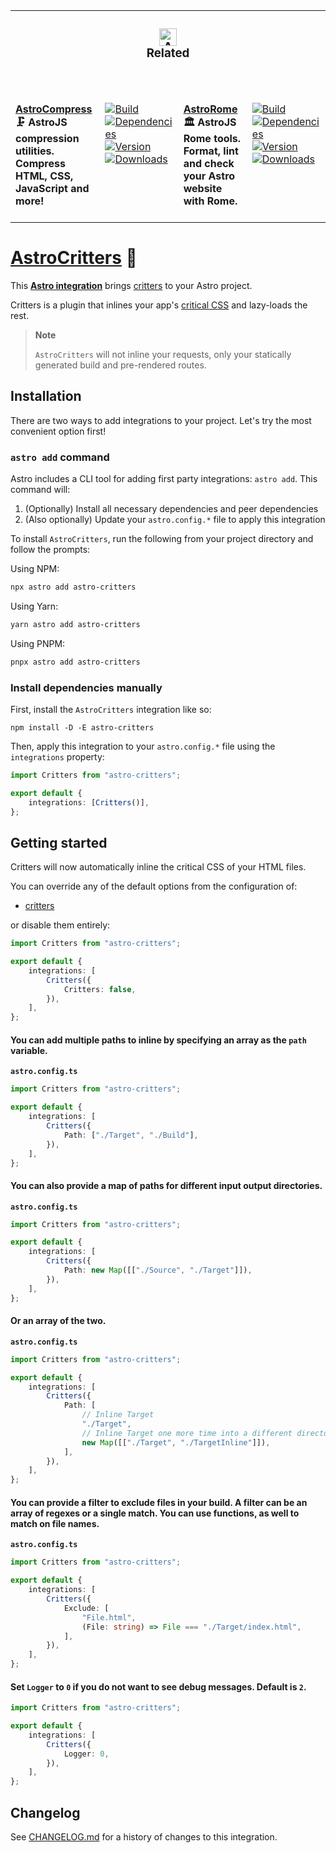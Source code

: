 <table><tr><td colspan=4><center><h3 align=center><picture><source media="(prefers-color-scheme: dark)" srcset=https://raw.githubusercontent.com/astro-community/AstroCompress/main/.github/Image/DarkAstro.svg><source media="(prefers-color-scheme: light)" srcset=https://raw.githubusercontent.com/astro-community/AstroCompress/main/.github/Image/LightAstro.svg><img alt=Astro src=https://raw.githubusercontent.com/astro-community/AstroCompress/main/.github/Image/LightAstro.svg width=28></picture><br>Related<br><br></h3></center></td></tr><tr><td colspan=1 valign=top><br><a href=https://github.com/astro-community/AstroCompress target=_blank><b>AstroCompress</b></a><br><b>🗜️ AstroJS compression utilities.<br/>Compress HTML, CSS, JavaScript and more!<br/></b><br></td><td colspan=1 valign=top><br><a href=https://github.com/astro-community/AstroCompress/actions/workflows/Node.yml target=_blank><picture><source media="(prefers-color-scheme: dark)" srcset="https://img.shields.io/github/actions/workflow/status/astro-community/AstroCompress/Node.yml?branch=main&#38;label=Build&#38;logo=node.js&#38;color=black&#38;labelColor=black&#38;logoColor=white&#38;logoWidth=0"><source media="(prefers-color-scheme: light)" srcset="https://img.shields.io/github/actions/workflow/status/astro-community/AstroCompress/Node.yml?branch=main&#38;label=Build&#38;logo=node.js&#38;color=white&#38;labelColor=white&#38;logoColor=black&#38;logoWidth=0"><img alt=Build src="https://img.shields.io/github/actions/workflow/status/astro-community/AstroCompress/Node.yml?branch=main&#38;label=Build&#38;logo=node.js&#38;color=black&#38;labelColor=black&#38;logoColor=white&#38;logoWidth=0" title=Build></picture></a><br><a href="https://npmjs.org/astro-compress?activeTab=dependencies" target=_blank><picture><source media="(prefers-color-scheme: dark)" srcset="https://img.shields.io/librariesio/release/npm/astro-compress?logo=dependabot&#38;label=&#38;color=black&#38;labelColor=black&#38;logoColor=white&#38;logoWidth=0"><source media="(prefers-color-scheme: light)" srcset="https://img.shields.io/librariesio/release/npm/astro-compress?logo=dependabot&#38;label=&#38;color=white&#38;labelColor=white&#38;logoColor=black&#38;logoWidth=0"><img alt=Dependencies src="https://img.shields.io/librariesio/release/npm/astro-compress?logo=dependabot&#38;label=&#38;color=black&#38;labelColor=black&#38;logoColor=white&#38;logoWidth=0" title=Dependencies></picture></a><br><a href=https://npmjs.org/astro-compress target=_blank><picture><source media="(prefers-color-scheme: dark)" srcset="https://img.shields.io/npm/v/astro-compress?label=Version&#38;logo=npm&#38;color=black&#38;labelColor=black&#38;logoColor=white&#38;logoWidth=0"><source media="(prefers-color-scheme: light)" srcset="https://img.shields.io/npm/v/astro-compress?label=Version&#38;logo=npm&#38;color=white&#38;labelColor=white&#38;logoColor=black&#38;logoWidth=0"><img alt=Version src="https://img.shields.io/npm/v/astro-compress?label=Version&#38;logo=npm&#38;color=black&#38;labelColor=black&#38;logoColor=white&#38;logoWidth=0" title=Version></picture></a><br><a href=https://npmjs.org/astro-compress target=_blank><picture><source media="(prefers-color-scheme: dark)" srcset="https://img.shields.io/npm/dt/astro-compress?label=Downloads&#38;logo=npm&#38;color=black&#38;labelColor=black&#38;logoColor=white&#38;logoWidth=0"><source media="(prefers-color-scheme: light)" srcset="https://img.shields.io/npm/dt/astro-compress?label=Downloads&#38;logo=npm&#38;color=white&#38;labelColor=white&#38;logoColor=black&#38;logoWidth=0"><img alt=Downloads src="https://img.shields.io/npm/dt/astro-compress?label=Downloads&#38;logo=npm&#38;color=black&#38;labelColor=black&#38;logoColor=white&#38;logoWidth=0" title=Downloads></picture></a><br><br></td><td colspan=1 valign=top><br><a href=https://github.com/astro-community/AstroRome target=_blank><b>AstroRome</b></a><br><b>🏛️ AstroJS Rome tools.<br/>Format, lint and check your Astro website with Rome.<br/></b><br></td><td colspan=1 valign=top><br><a href=https://github.com/astro-community/AstroRome/actions/workflows/Node.yml target=_blank><picture><source media="(prefers-color-scheme: dark)" srcset="https://img.shields.io/github/actions/workflow/status/astro-community/AstroRome/Node.yml?branch=main&#38;label=Build&#38;logo=node.js&#38;color=black&#38;labelColor=black&#38;logoColor=white&#38;logoWidth=0"><source media="(prefers-color-scheme: light)" srcset="https://img.shields.io/github/actions/workflow/status/astro-community/AstroRome/Node.yml?branch=main&#38;label=Build&#38;logo=node.js&#38;color=white&#38;labelColor=white&#38;logoColor=black&#38;logoWidth=0"><img alt=Build src="https://img.shields.io/github/actions/workflow/status/astro-community/AstroRome/Node.yml?branch=main&#38;label=Build&#38;logo=node.js&#38;color=black&#38;labelColor=black&#38;logoColor=white&#38;logoWidth=0" title=Build></picture></a><br><a href="https://npmjs.org/astro-rome?activeTab=dependencies" target=_blank><picture><source media="(prefers-color-scheme: dark)" srcset="https://img.shields.io/librariesio/release/npm/astro-rome?logo=dependabot&#38;label=&#38;color=black&#38;labelColor=black&#38;logoColor=white&#38;logoWidth=0"><source media="(prefers-color-scheme: light)" srcset="https://img.shields.io/librariesio/release/npm/astro-rome?logo=dependabot&#38;label=&#38;color=white&#38;labelColor=white&#38;logoColor=black&#38;logoWidth=0"><img alt=Dependencies src="https://img.shields.io/librariesio/release/npm/astro-rome?logo=dependabot&#38;label=&#38;color=black&#38;labelColor=black&#38;logoColor=white&#38;logoWidth=0" title=Dependencies></picture></a><br><a href=https://npmjs.org/astro-rome target=_blank><picture><source media="(prefers-color-scheme: dark)" srcset="https://img.shields.io/npm/v/astro-rome?label=Version&#38;logo=npm&#38;color=black&#38;labelColor=black&#38;logoColor=white&#38;logoWidth=0"><source media="(prefers-color-scheme: light)" srcset="https://img.shields.io/npm/v/astro-rome?label=Version&#38;logo=npm&#38;color=white&#38;labelColor=white&#38;logoColor=black&#38;logoWidth=0"><img alt=Version src="https://img.shields.io/npm/v/astro-rome?label=Version&#38;logo=npm&#38;color=black&#38;labelColor=black&#38;logoColor=white&#38;logoWidth=0" title=Version></picture></a><br><a href=https://npmjs.org/astro-rome target=_blank><picture><source media="(prefers-color-scheme: dark)" srcset="https://img.shields.io/npm/dt/astro-rome?label=Downloads&#38;logo=npm&#38;color=black&#38;labelColor=black&#38;logoColor=white&#38;logoWidth=0"><source media="(prefers-color-scheme: light)" srcset="https://img.shields.io/npm/dt/astro-rome?label=Downloads&#38;logo=npm&#38;color=white&#38;labelColor=white&#38;logoColor=black&#38;logoWidth=0"><img alt=Downloads src="https://img.shields.io/npm/dt/astro-rome?label=Downloads&#38;logo=npm&#38;color=black&#38;labelColor=black&#38;logoColor=white&#38;logoWidth=0" title=Downloads></picture></a><br><br></td></tr></table>

# [AstroCritters] 🦔

This **[Astro integration][astro-integration]** brings [critters][critters] to
your Astro project.

Critters is a plugin that inlines your app's [critical CSS] and lazy-loads the
rest.

> **Note**
>
> `AstroCritters` will not inline your requests, only your statically generated
> build and pre-rendered routes.

## Installation

There are two ways to add integrations to your project. Let's try the most
convenient option first!

### `astro add` command

Astro includes a CLI tool for adding first party integrations: `astro add`. This
command will:

1. (Optionally) Install all necessary dependencies and peer dependencies
2. (Also optionally) Update your `astro.config.*` file to apply this integration

To install `AstroCritters`, run the following from your project directory and
follow the prompts:

Using NPM:

```sh
npx astro add astro-critters
```

Using Yarn:

```sh
yarn astro add astro-critters
```

Using PNPM:

```sh
pnpx astro add astro-critters
```

### Install dependencies manually

First, install the `AstroCritters` integration like so:

```
npm install -D -E astro-critters
```

Then, apply this integration to your `astro.config.*` file using the
`integrations` property:

```ts
import Critters from "astro-critters";

export default {
	integrations: [Critters()],
};
```

## Getting started

Critters will now automatically inline the critical CSS of your HTML files.

You can override any of the default options from the configuration of:

-   [critters](https://github.com/GoogleChromeLabs/critters#usage)

or disable them entirely:

```ts
import Critters from "astro-critters";

export default {
	integrations: [
		Critters({
			Critters: false,
		}),
	],
};
```

#### You can add multiple paths to inline by specifying an array as the `path` variable.

**`astro.config.ts`**

```ts
import Critters from "astro-critters";

export default {
	integrations: [
		Critters({
			Path: ["./Target", "./Build"],
		}),
	],
};
```

#### You can also provide a map of paths for different input output directories.

**`astro.config.ts`**

```ts
import Critters from "astro-critters";

export default {
	integrations: [
		Critters({
			Path: new Map([["./Source", "./Target"]]),
		}),
	],
};
```

#### Or an array of the two.

**`astro.config.ts`**

```ts
import Critters from "astro-critters";

export default {
	integrations: [
		Critters({
			Path: [
				// Inline Target
				"./Target",
				// Inline Target one more time into a different directory
				new Map([["./Target", "./TargetInline"]]),
			],
		}),
	],
};
```

#### You can provide a filter to exclude files in your build. A filter can be an array of regexes or a single match. You can use functions, as well to match on file names.

**`astro.config.ts`**

```ts
import Critters from "astro-critters";

export default {
	integrations: [
		Critters({
			Exclude: [
				"File.html",
				(File: string) => File === "./Target/index.html",
			],
		}),
	],
};
```

#### Set `Logger` to `0` if you do not want to see debug messages. Default is `2`.

```ts
import Critters from "astro-critters";

export default {
	integrations: [
		Critters({
			Logger: 0,
		}),
	],
};
```

[AstroCritters]: https://npmjs.org/astro-critters
[critters]: https://github.com/GoogleChromeLabs/critters
[astro-integration]: https://docs.astro.build/en/guides/integrations-guide/
[critical CSS]:
	https://www.smashingmagazine.com/2015/08/understanding-critical-css/

## Changelog

See [CHANGELOG.md](CHANGELOG.md) for a history of changes to this integration.

